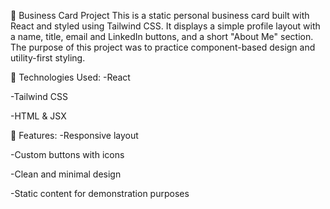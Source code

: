 💼 Business Card Project
This is a static personal business card built with React and styled using Tailwind CSS. It displays a simple profile layout with a name, title, email and LinkedIn buttons, and a short "About Me" section. The purpose of this project was to practice component-based design and utility-first styling.

🔧 Technologies Used:
-React

-Tailwind CSS

-HTML & JSX

📌 Features:
-Responsive layout

-Custom buttons with icons

-Clean and minimal design

-Static content for demonstration purposes
